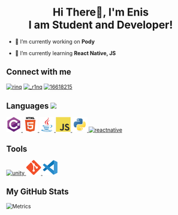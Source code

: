 <h1>
  <div align="center">Hi There👋, I'm Enis</div>
  <div align="center" size='6px'> I am Student and Developer!</div>
</h1>

- 🔭 I’m currently working on **Pody**

- 🌱 I’m currently learning **React Native, JS**


<h2>Connect with me</h2>
<p align="left">
<a href="https://dev.to/rinq" target="blank"><img align="center" src="https://cdn.jsdelivr.net/npm/simple-icons@3.0.1/icons/dev-dot-to.svg" alt="rinq" height="30" width="40" /></a>
<a href="https://twitter.com/_r1nq" target="blank"><img align="center" src="https://raw.githubusercontent.com/rahuldkjain/github-profile-readme-generator/master/src/images/icons/Social/twitter.svg" alt="_r1nq" height="30" width="40" /></a>
<a href="https://stackoverflow.com/users/16618215" target="blank"><img align="center" src="https://raw.githubusercontent.com/rahuldkjain/github-profile-readme-generator/master/src/images/icons/Social/stack-overflow.svg" alt="16618215" height="30" width="40" /></a>
  
</p>


<h2>Languages <img src = "https://media2.giphy.com/media/QssGEmpkyEOhBCb7e1/giphy.gif?cid=ecf05e47a0n3gi1bfqntqmob8g9aid1oyj2wr3ds3mg700bl&rid=giphy.gif" width = 16px></h2>
<p align="left"> 
<a href="https://www.w3schools.com/cs/" target="_blank"> <img src="https://raw.githubusercontent.com/devicons/devicon/master/icons/csharp/csharp-original.svg" alt="csharp" width="40" height="40"/> </a> 
<a href="https://www.w3.org/html/" target="_blank"> <img src="https://raw.githubusercontent.com/devicons/devicon/master/icons/html5/html5-original-wordmark.svg" alt="html5" width="40" height="40"/> </a> 
<a href="https://www.java.com" target="_blank"> <img src="https://raw.githubusercontent.com/devicons/devicon/master/icons/java/java-original.svg" alt="java" width="40" height="40"/> </a> 
<a href="https://developer.mozilla.org/en-US/docs/Web/JavaScript" target="_blank"> <img src="https://raw.githubusercontent.com/devicons/devicon/master/icons/javascript/javascript-original.svg" alt="javascript" width="40" height="40"/> </a> 
<a href="https://www.python.org" target="_blank"> <img src="https://raw.githubusercontent.com/devicons/devicon/master/icons/python/python-original.svg" alt="python" width="40" height="40"/> </a> 
<a href="https://reactnative.dev/" target="_blank"> <img src="https://reactnative.dev/img/header_logo.svg" alt="reactnative" width="40" height="40"/> </a> 

</p>

<h2>Tools</h2>
<p align="left">
  <a href="https://unity.com/" target="_blank"> <img src="https://www.vectorlogo.zone/logos/unity3d/unity3d-icon.svg" alt="unity" width="40" height="40"/> </a> 
  <a href="https://git-scm.com/" target="_blank"><img alt="Git" width="40px" height="40" src="https://raw.githubusercontent.com/devicons/devicon/master/icons/git/git-plain.svg" /> </a>
  <a href="https://code.visualstudio.com/" target="_blank"><img alt="VSCode" width="40px" height="40" src="https://raw.githubusercontent.com/devicons/devicon/master/icons/vscode/vscode-original.svg" /> </a>
  
</p>

<h2> My GitHub Stats </h2>

![Metrics](https://metrics.lecoq.io/rinqq?template=classic&config.timezone=America%2FToronto)
